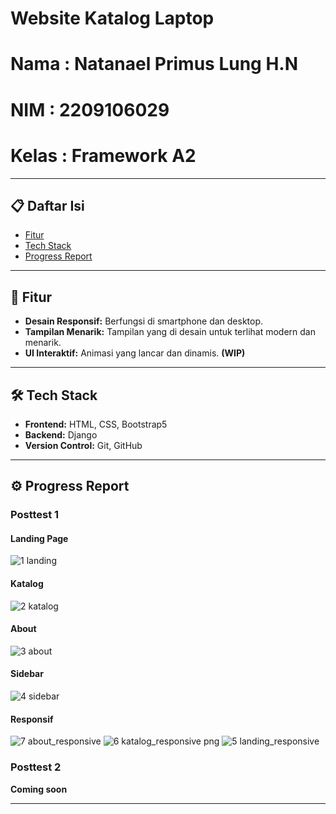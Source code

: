# Website Katalog Laptop

# Nama   : Natanael Primus Lung H.N
# NIM    : 2209106029
# Kelas  : Framework A2

---

## 📋 Daftar Isi

- [Fitur](#fitur)
- [Tech Stack](#tech-stack)
- [Progress Report](#progress-report)

---

## 🚀 Fitur

- **Desain Responsif:** Berfungsi di smartphone dan desktop.
- **Tampilan Menarik:** Tampilan yang di desain untuk terlihat modern dan menarik.
- **UI Interaktif:** Animasi yang lancar dan dinamis. **(WIP)**

---

## 🛠️ Tech Stack

- **Frontend:** HTML, CSS, Bootstrap5
- **Backend:** Django
- **Version Control:** Git, GitHub

---

## ⚙️ Progress Report

### Posttest 1

#### Landing Page
![1 landing](https://github.com/user-attachments/assets/b9a939bf-c170-4bfe-bb0b-c5e183f398a4)

#### Katalog
![2 katalog](https://github.com/user-attachments/assets/23a43393-0a4e-43e6-8e0b-738d19afc318)

#### About
![3 about](https://github.com/user-attachments/assets/b4947c94-3d71-48f9-990d-f1a67435fd11)

#### Sidebar
![4 sidebar](https://github.com/user-attachments/assets/513f5798-373c-4d9b-85a5-f2e1861023fb)

#### Responsif
![7 about_responsive](https://github.com/user-attachments/assets/225f6f70-a833-4f0a-9ea9-6a9de2f508ea)
![6 katalog_responsive png](https://github.com/user-attachments/assets/61070604-c340-4fcd-823c-b4c91dcac8bd)
![5 landing_responsive](https://github.com/user-attachments/assets/bba274b2-5fdb-4e22-8614-c3247762f133)

### Posttest 2

**Coming soon**

---
